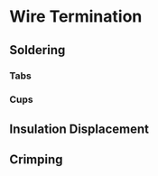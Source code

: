 # Wire Termination

## Soldering

<!--
TODO: [NASA standards](https://workmanship.nasa.gov/lib/insp/2 books/links/sections/614 Solder Cups.html)
-->
### Tabs

### Cups

## Insulation Displacement

## Crimping